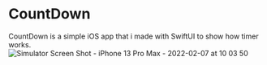 # CountDown
CountDown is a simple iOS app that i made with SwiftUI to show how timer works.
![Simulator Screen Shot - iPhone 13 Pro Max - 2022-02-07 at 10 03 50](https://user-images.githubusercontent.com/79055304/152748948-373a803c-fdb8-4327-962d-c01fa32236b8.png)
